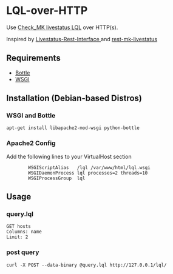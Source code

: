 # LQL-over-HTTP
Use [Check_MK livestatus LQL](https://mathias-kettner.de/checkmk_livestatus.html) over HTTP(s).

Inspired by [Livestatus-Rest-Interface
](https://github.com/py-man/Livestatus-Rest-Interface) and [rest-mk-livestatus
](https://github.com/giuliano108/rest-mk-livestatus)

## Requirements

- [Bottle](https://bottlepy.org)
- [WSGI](https://wsgi.readthedocs.io)

## Installation (Debian-based Distros)

### WSGI and Bottle

```
apt-get install libapache2-mod-wsgi python-bottle
```

### Apache2 Config
Add the following lines to your VirtualHost section

```
        WSGIScriptAlias   /lql /var/www/html/lql.wsgi
        WSGIDaemonProcess lql processes=2 threads=10
        WSGIProcessGroup  lql
```

## Usage

### query.lql

```
GET hosts
Columns: name
Limit: 2
```

### post query

```
curl -X POST --data-binary @query.lql http://127.0.0.1/lql/

```
